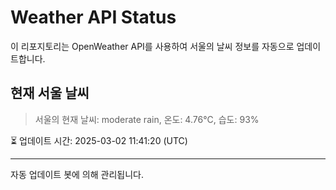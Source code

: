 
# Weather API Status

이 리포지토리는 OpenWeather API를 사용하여 서울의 날씨 정보를 자동으로 업데이트합니다.

## 현재 서울 날씨
> 서울의 현재 날씨: moderate rain, 온도: 4.76°C, 습도: 93%

⏳ 업데이트 시간: 2025-03-02 11:41:20 (UTC)

---
자동 업데이트 봇에 의해 관리됩니다.
